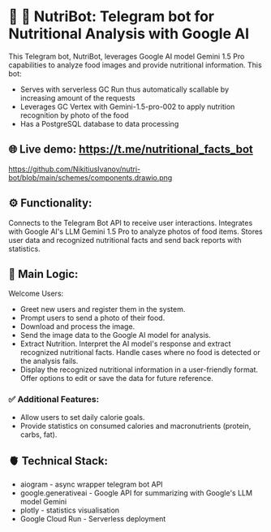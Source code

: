 # 🤖 🥦 NutriBot: Telegram bot for Nutritional Analysis with Google AI
This Telegram bot, NutriBot, leverages Google AI model Gemini 1.5 Pro capabilities to analyze food images and provide nutritional information.
This bot:
* Serves with serverless GC Run thus automatically scallable by increasing amount of the requests
* Leverages GC Vertex with Gemini-1.5-pro-002 to apply nutrition recognition by photo of the food
* Has a PostgreSQL database to data processing

## 🌐 Live demo: https://t.me/nutritional_facts_bot

https://github.com/NikitiusIvanov/nutri-bot/blob/main/schemes/components.drawio.png

## ⚙️ Functionality:
Connects to the Telegram Bot API to receive user interactions.
Integrates with Google AI's LLM Gemini 1.5 Pro to analyze photos of food items.
Stores user data and recognized nutritional facts and send back reports with statistics.

## 🧠 Main Logic:
Welcome Users:

* Greet new users and register them in the system.
* Prompt users to send a photo of their food.
* Download and process the image.
* Send the image data to the Google AI model for analysis.
* Extract Nutrition. Interpret the AI model's response and extract recognized nutritional facts.
Handle cases where no food is detected or the analysis fails.
* Display the recognized nutritional information in a user-friendly format.
Offer options to edit or save the data for future reference.

### ✅ Additional Features:
* Allow users to set daily calorie goals.
* Provide statistics on consumed calories and macronutrients (protein, carbs, fat).

## 🫀 Technical Stack:
* aiogram - async wrapper telegram bot API
* google.generativeai - Google API for summarizing with Google's LLM model Gemini
* plotly - statistics visualisation
* Google Cloud Run - Serverless deployment
